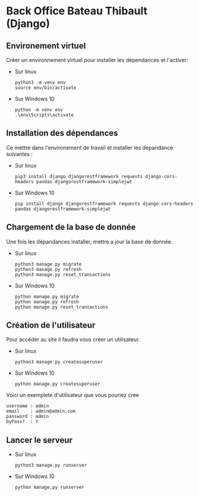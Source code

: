 # Back Office Bateau Thibault (Django)

## Environement virtuel

Créer un environnement virtuel pour installer les dépendances et l'activer:

- Sur linux

    ```
    python3 -m venv env
    source env/bin/activate
    ```

- Sur Windows 10

    ```
    python -m venv env
    .\env\Scripts\activate
    ```

## Installation des dépendances

Ce mettre dans l'environement de travail et installer les depandance suivantes :

- Sur linux

    ```
    pip3 install django djangorestframework requests django-cors-headers pandas djangorestframework-simplejwt
    ```

- Sur Windows 10

    ```
    pip install django djangorestframework requests django-cors-headers pandas djangorestframework-simplejwt
    ```

## Chargement de la base de donnée

Une fois les dépandances installer, mettre a jour la base de donnée.

- Sur linux

    ```
    python3 manage.py migrate
    python3 manage.py refresh
    python3 manage.py reset_transactions
    ```

- Sur Windows 10

    ```
    python manage.py migrate
    python manage.py refresh
    python manage.py reset_transactions
    ```

## Création de l'utilisateur

Pour accéder au site il faudra vous créer un utilisateur.

- Sur linux

    ```
    python3 manage.py createsuperuser
    ```

- Sur Windows 10

    ```
    python manage.py createsuperuser
    ```

Voici un exemplete d'utilisateur que vous pouriez crée

```
username : admin
email    : admin@admin.com
password : admin
byPass?  : Y
```

## Lancer le serveur 

- Sur linux

    ```
    python3 manage.py runserver
    ```

- Sur Windows 10

    ```
    python manage.py runserver
    ```



